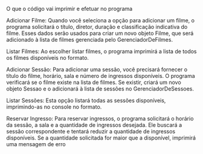 O que o código vai imprimir e efetuar no programa

Adicionar Filme:
Quando você seleciona a opção para adicionar um filme, o programa solicitará o título, diretor, duração e classificação indicativa do filme. Esses dados serão usados para criar um novo objeto Filme, que será adicionado à lista de filmes gerenciada pelo GerenciadorDeFilmes.

Listar Filmes:
Ao escolher listar filmes, o programa imprimirá a lista de todos os filmes disponíveis no formato.

Adicionar Sessão:
Para adicionar uma sessão, você precisará fornecer o título do filme, horário, sala e número de ingressos disponíveis. O programa verificará se o filme existe na lista de filmes. Se existir, criará um novo objeto Sessao e o adicionará à lista de sessões no GerenciadorDeSessoes.

Listar Sessões:
Esta opção listará todas as sessões disponíveis, imprimindo-as no console no formato.

Reservar Ingresso:
Para reservar ingressos, o programa solicitará o horário da sessão, a sala e a quantidade de ingressos desejada. Ele buscará a sessão correspondente e tentará reduzir a quantidade de ingressos disponíveis. Se a quantidade solicitada for maior que a disponível, imprimirá uma mensagem de erro